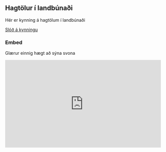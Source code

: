 

## Hagtölur í landbúnaði

Hér er kynning á hagtölum í landbúnaði

[Slóð á kynningu](/kynning_hagtolur/xaringan_test_slides.html)


### Embed

Glærur einnig hægt að sýna svona

<style>
.resp-container {
    position: relative;
    overflow: hidden;
    padding-top: 56.25%;
}

.testiframe {
    position: absolute;
    top: 0;
    left: 0;
    width: 100%;
    height: 100%;
    border: 0;
}
</style>

<div class="resp-container">
    <iframe class="testiframe" src="https://karigauta.github.io/kynning_hagtolur/xaringan_test_slides.html">
      Fallback text here for unsupporting browsers, of which there are scant few.
    </iframe>
</div>


